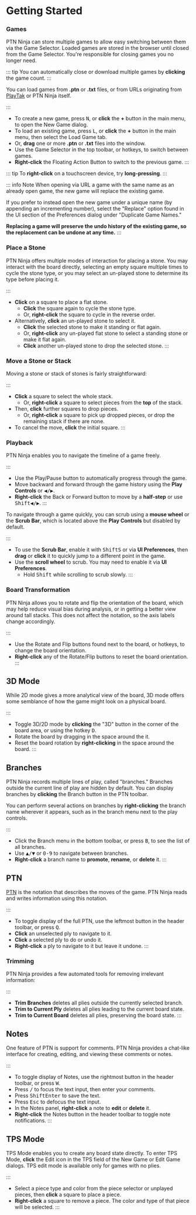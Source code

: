Getting Started
===

### Games

PTN Ninja can store multiple games to allow easy switching between them via the Game Selector. Loaded games are stored in the browser until closed from the Game Selector. You're responsible for closing games you no longer need.

::: tip
You can automatically close or download multiple games by **clicking** the game count.
:::

You can load games from **.ptn** or **.txt** files, or from URLs originating from [PlayTak](https://www.playtak.com/games) or PTN Ninja itself.

:::
- To create a new game, press <kbd>N</kbd>, or **click** the **+** button in the main menu, to open the New Game dialog.
- To load an existing game, press <kbd>L</kbd>, or **click** the **+** button in the main menu, then select the Load Game tab.
- Or, **drag** one or more **.ptn** or **.txt** files into the window.
- Use the Game Selector in the top toolbar, or hotkeys, to switch between games.
- **Right-click** the Floating Action Button to switch to the previous game.
:::

::: tip
To **right-click** on a touchscreen device, try **long-pressing**.
:::

::: info Note
When opening via URL a game with the same name as an already open game, the new game will replace the existing game.

If you prefer to instead open the new game under a unique name (by appending an incrementing number), select the "Replace" option found in the UI section of the Preferences dialog under "Duplicate Game Names."

**Replacing a game will preserve the undo history of the existing game, so the replacement can be undone at any time.**
:::

### Place a Stone

PTN Ninja offers multiple modes of interaction for placing a stone. You may interact with the board directly, selecting an empty square multiple times to cycle the stone type, or you may select an un-played stone to determine its type before placing it.

:::
- **Click** on a square to place a flat stone.
  - **Click** the square again to cycle the stone type.
  - Or, **right-click** the square to cycle in the reverse order.
- Alternatively, **click** an un-played stone to select it.
  - **Click** the selected stone to make it standing or flat again.
  - Or, **right-click** any un-played flat stone to select a standing stone or make it flat again.
  - **Click** another un-played stone to drop the selected stone.
:::

### Move a Stone or Stack

Moving a stone or stack of stones is fairly straightforward:

:::
- **Click** a square to select the whole stack.
  - Or, **right-click** a square to select pieces from the **top** of the stack.
- Then, **click** further squares to drop pieces.
  - Or, **right-click** a square to pick up dropped pieces, or drop the remaining stack if there are none.
- To cancel the move, **click** the initial square.
:::

### Playback

PTN Ninja enables you to navigate the timeline of a game freely.

:::
- Use the Play/Pause button to automatically progress through the game.
- Move backward and forward through the game history using the **Play Controls** or <kbd>◀/▶</kbd>.
- **Right-click** the Back or Forward button to move by a **half-step** or use <kbd>Shift</kbd><kbd>◀/▶</kbd>.
:::

To navigate through a game quickly, you can scrub using a **mouse wheel** or the **Scrub Bar**, which is located above the **Play Controls** but disabled by default.

:::

- To use the **Scrub Bar**, enable it with <kbd>Shift</kbd><kbd>S</kbd> or via **UI Preferences**, then **drag** or **click** it to quickly jump to a different point in the game.
- Use the **scroll wheel** to scrub. You may need to enable it via **UI Preferences**.
  - Hold <kbd>Shift</kbd> while scrolling to scrub slowly.
:::

### Board Transformation

PTN Ninja allows you to rotate and flip the orientation of the board, which may help reduce visual bias during analysis, or in getting a better view around tall stacks. This does not affect the notation, so the axis labels change accordingly.

:::
- Use the Rotate and Flip buttons found next to the board, or hotkeys, to change the board orientation.
- **Right-click** any of the Rotate/Flip buttons to reset the board orientation.
:::

3D Mode
---

While 2D mode gives a more analytical view of the board, 3D mode offers some semblance of how the game might look on a physical board.

:::
- Toggle 3D/2D mode by **clicking** the "3D" button in the corner of the board area, or using the hotkey <kbd>D</kbd>.
- Rotate the board by dragging in the space around the it.
- Reset the board rotation by **right-clicking** in the space around the board.
:::

Branches
---

PTN Ninja records multiple lines of play, called "branches." Branches outside the current line of play are hidden by default. You can display branches by **clicking** the Branch button in the PTN toolbar.

You can perform several actions on branches by **right-clicking** the branch name wherever it appears, such as in the branch menu next to the play controls.

:::
- Click the Branch menu in the bottom toolbar, or press <kbd>B</kbd>, to see the list of all branches.
- Use <kbd>▲/▼</kbd> <span>or</span> <kbd>0-9</kbd> to navigate between branches.
- **Right-click** a branch name to **promote**, **rename**, or **delete** it.
:::

PTN
---

[PTN](https://ustak.org/portable-tak-notation/) is the notation that describes the moves of the game. PTN Ninja reads and writes information using this notation.

:::
- To toggle display of the full PTN, use the leftmost button in the header toolbar, or press <kbd>Q</kbd>.
- **Click** an unselected ply to navigate to it.
- **Click** a selected ply to do or undo it.
- **Right-click** a ply to navigate to it but leave it undone.
:::

### Trimming
PTN Ninja provides a few automated tools for removing irrelevant information:

:::
- **Trim Branches** deletes all plies outside the currently selected branch.
- **Trim to Current Ply** deletes all plies leading to the current board state.
- **Trim to Current Board** deletes all plies, preserving the board state.
:::

Notes
---

One feature of PTN is support for comments. PTN Ninja provides a chat-like interface for creating, editing, and viewing these comments or notes.

:::
- To toggle display of Notes, use the rightmost button in the header toolbar, or press <kbd>W</kbd>.
- Press <kbd>/</kbd> to focus the text input, then enter your comments.
- Press <kbd>Shift</kbd><kbd>Enter</kbd> to save the text.
- Press <kbd>Esc</kbd> to defocus the text input.
- In the Notes panel, **right-click** a note to **edit** or **delete** it.
- **Right-click** the Notes button in the header toolbar to toggle note notifications.
:::

TPS Mode
---

TPS Mode enables you to create any board state directly. To enter TPS Mode, **click** the Edit icon in the TPS field of the New Game or Edit Game dialogs. TPS edit mode is available only for games with no plies.

:::
- Select a piece type and color from the piece selector or unplayed pieces, then **click** a square to place a piece.
- **Right-click** a square to remove a piece. The color and type of that piece will be selected.
:::
